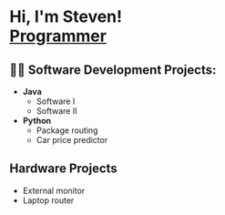 <h1>Hi, I'm Steven! <br/><a href="https://github.com/svolovar">Programmer</a> </h1>

<h2>👨‍💻 Software Development Projects:</h2>

- <b>Java</b>
  - Software I
  - Software II
- <b>Python</b>
  - Package routing
  - Car price predictor

<h2>Hardware Projects</h2>

- External monitor
- Laptop router


<!--
**joshmadakor1/joshmadakor1** is a ✨ _special_ ✨ repository because its `README.md` (this file) appears on your GitHub profile.

Here are some ideas to get you started:

- 🔭 I’m currently working on ...
- 🌱 I’m currently learning ...
- 👯 I’m looking to collaborate on ...
- 🤔 I’m looking for help with ...
- 💬 Ask me about ...
- 📫 How to reach me: ...
- 😄 Pronouns: ...
- ⚡ Fun fact: ...
-->
